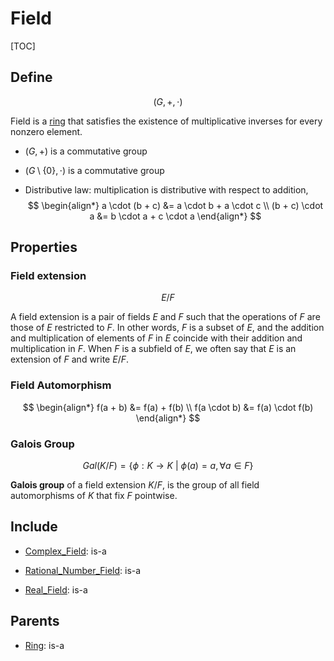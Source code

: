 # Field

[TOC]

## Define

$$
(G, +, \cdot)
$$

Field is a [ring](./Ring.md) that satisfies the existence of multiplicative inverses for every nonzero element.

- $(G, +)$ is a commutative group

- $(G \setminus\{0\}, \cdot)$ is a commutative group

- Distributive law: multiplication is distributive with respect to addition,
  $$
  \begin{align*}
    a \cdot (b + c) &= a \cdot b + a \cdot c  \\
    (b + c) \cdot a &= b \cdot a + c \cdot a
  \end{align*}
  $$

## Properties

### Field extension

$$
E/F
$$

A field extension is a pair of fields $E$ and $F$ such that the operations of $F$ are those of $E$ restricted to $F$. In other words, $F$ is a subset of $E$, and the addition and multiplication of elements of $F$ in $E$ coincide with their addition and multiplication in $F$. When $F$ is a subfield of $E$, we often say that $E$ is an extension of $F$ and write $E/F$.

### Field Automorphism

$$
\begin{align*}
f(a + b) &= f(a) + f(b) \\
f(a \cdot b) &= f(a) \cdot f(b)
\end{align*}
$$



### Galois Group

$$
Gal(K/F) = \{\phi: K \to K \ |\ \phi(a) = a, \forall a \in F\}
$$

**Galois group** of a field extension $K/F$, is the group of all field automorphisms of $K$ that fix $F$ pointwise.

## Include

- [Complex_Field](./Complex_Field.md): is-a

- [Rational_Number_Field](./Rational_Number_Field.md): is-a

- [Real_Field](./Real_Field.md): is-a

## Parents

- [Ring](./Ring.md): is-a

